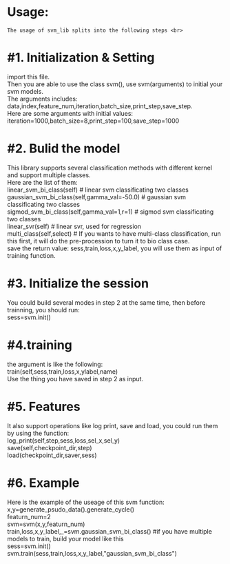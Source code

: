 Usage:
====

`The usage of svm_lib splits into the following steps <br> `

#1. Initialization & Setting<br> 
==
import this file. <br> 
Then you are able to use the class svm(), use svm(arguments) to initial your svm models. <br> 
The arguments includes: data,index,feature_num,iteration,batch_size,print_step,save_step.<br> 
Here are some arguments with initial values:<br> 
iteration=1000,batch_size=8,print_step=100,save_step=1000<br> 

#2. Bulid the model<br> 
==
This library supports several classification methods with different kernel and support multiple classes.<br> 
Here are the list of them:<br> 
linear_svm_bi_class(self)  # linear svm classificating two classes<br> 
gaussian_svm_bi_class(self,gamma_val=-50.0)  # gaussian svm classificating two classes<br> 
sigmod_svm_bi_class(self,gamma_val=1,r=1)  # sigmod svm classificating two classes<br> 
linear_svr(self)  # linear svr, used for regression<br> 
multi_class(self,select)  # If you wants to have multi-class classification, run this first, it will do the pre-procession to turn it to bio class case.<br> 
save the return value: sess,train,loss,x,y_label, you will use them as input of training function.<br> 

#3. Initialize the session<br> 
==
You could build several modes in step 2 at the same time, then before trainning, you should run:<br> 
sess=svm.init()<br> 

#4.training<br> 
==
the argument is like the following:<br> 
train(self,sess,train,loss,x,ylabel,name)<br> 
Use the thing you have saved in step 2 as input.<br> 

#5. Features<br> 
==
It also support operations like log print, save and load, you could run them by using the function:<br> 
log_print(self,step,sess,loss,sel_x,sel_y)<br> 
save(self,checkpoint_dir,step)<br> 
load(checkpoint_dir,saver,sess)<br> 

#6. Example<br> 
==
Here is the example of the useage of this svm function:<br> 
x,y=generate_psudo_data().generate_cycle()<br> 
featurn_num=2<br> 
svm=svm(x,y,featurn_num)<br> 
train,loss,x,y_label,_=svm.gaussian_svm_bi_class() #if you have multiple models to train, build your model like this <br> 
sess=svm.init() <br> 
svm.train(sess,train,loss,x,y_label,"gaussian_svm_bi_class")<br> 
